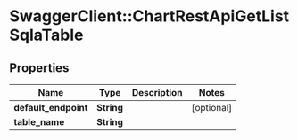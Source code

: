 # SwaggerClient::ChartRestApiGetListSqlaTable

## Properties
Name | Type | Description | Notes
------------ | ------------- | ------------- | -------------
**default_endpoint** | **String** |  | [optional] 
**table_name** | **String** |  | 

